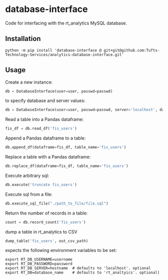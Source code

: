# database-interface

Code for interfacing with the rt_analytics MySQL database.

## Installation

```
python -m pip install 'database-interface @ git+git@github.com:Tufts-Technology-Services/analytics-database-interface.git'

```


## Usage

Create a new instance:

```python
db = DatabaseInterface(user=user, passwd=passwd)
```

to specify database and server values:
```python
db = DatabaseInterface(user=user, passwd=passwd, server='localhost', database='rt_analytics')  # defaults shown
```


Read a table into a Pandas dataframe:
```python
fis_df = db.read_df('fis_users')
```

Append a Pandas dataframe to a table:
```python
db.append_df(dataframe=fis_df, table_name='fis_users')

```

Replace a table with a Pandas dataframe:
```python
db.replace_df(dataframe=fis_df, table_name='fis_users')

```

Execute arbitrary sql:
```python
db.execute('truncate fis_users')
```

Execute sql from a file:
```python
db.execute_sql_file("./path_to_file/file.sql")
```

Return the number of records in a table:
```python
count = db.record_count('fis_users')
```

dump a table in rt_analytics to CSV
```python
dump_table('fis_users', out_csv_path)
```

expects the following environment variables to be set:
```shell
export RT_DB_USERNAME=username
export RT_DB_PASSWORD=password
export RT_DB_SERVER=hostname  # defaults to 'localhost'. optional
export RT_DB=database_name    # defaults to 'rt_analtyics'. optional)
```



